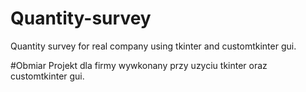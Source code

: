 # Quantity-survey
Quantity survey for real company using tkinter and customtkinter gui.

#Obmiar
Projekt dla firmy wywkonany przy uzyciu tkinter oraz customtkinter gui.
